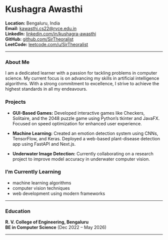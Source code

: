 <!--
**SirTheoralist/SirTheoralist** is a ✨ _special_ ✨ repository because its `README.md` (this file) appears on your GitHub profile.
-->

# Kushagra Awasthi

**Location:** Bengaluru, India  
**Email:** [kawasthi.cs22@rvce.edu.in](mailto:kawasthi.cs22@rvce.edu.in)  
**LinkedIn:** [linkedin.com/in/kushagra-awasthi](https://www.linkedin.com/in/kushagra-awasthi)  
**GitHub:** [github.com/SirTheoralist](https://github.com/kawasthi04)  
**LeetCode:** [leetcode.com/u/SirTheoralist](https://leetcode.com/u/SirTheoralist)

---

### About Me

I am a dedicated learner with a passion for tackling problems in computer science. My current focus is on advancing my skills in artificial intelligence algorithms. With a strong commitment to excellence, I strive to achieve the highest standards in all my endeavours.

### Projects

- **GUI-Based Games:** Developed interactive games like Checkers, Solitaire, and the 2048 puzzle game using Python’s tkinter and JavaFX. Focused on speed optimization for enhanced user experience.
  
- **Machine Learning:** Created an emotion detection system using CNNs, TensorFlow, and Keras. Deployed a web-based plant-disease detection app using FastAPI and Next.js.
  
- **Underwater Image Detection:** Currently collaborating on a research project to improve model accuracy in underwater computer vision.

### I’m Currently Learning

- machine learning algorithms
- computer vision techniques
- web development using modern frameworks

<!--
### I’m Looking to Collaborate On

- Open-source projects in AI and computer vision
- Web-based applications leveraging Flask and Next.js
- Innovative hardware-software integrated projects
-->
---

### Education

**R. V. College of Engineering, Bengaluru**  
**BE in Computer Science** (Dec 2022 – May 2026)  

---
